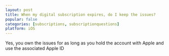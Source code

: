 ```yaml
---
layout: post
title: When my digital subscription expires, do I keep the issues?
popular: false
categories: [subscriptions, subscriptionquestions]
platform: iOS
---
```

Yes, you own the issues for as long as you hold the account with Apple and use the associated Apple ID
